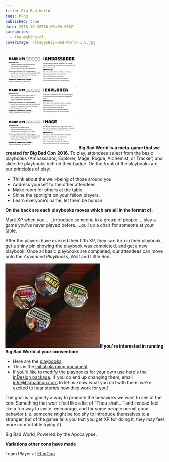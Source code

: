 ```yaml
---
title: Big Bad World
tags: blog
published: true
date: 2016-10-28T00:00:00.000Z
categories:
  - the-making-of
coverImage: /imagesBig-Bad-World-1.0.jpg
---
```


[![Big Bad World 1.0](/images/Big-Bad-World-1.0-232x300.jpg)](/images/Big-Bad-World-1.0.jpg)**Big Bad World is a meta-game that we created for Big Bad Con 2016.** To play, attendees select from the basic playbooks (Ambassador, Explorer, Mage, Rogue, Alchemist, or Tracker) and slide the playbooks behind their badge. On the front of the playbooks are our principles of play:

* Think about the well-being of those around you.
* Address yourself to the other attendees.
* Make room for others at the table.
* Shine the spotlight on your fellow players.
* Learn everyone’s name, let them be human.

**On the back are each playbooks moves which are all in the format of:**

Mark XP when you... ...introduce someone to a group of people. ...play a game you’ve never played before. ...pull up a chair for someone at your table.

After the players have marked their fifth XP, they can turn in their playbook, get a shiny pin showing the playbook was completed, and get a new playbook! Once all basic playbooks are completed, our attendees can move onto the *Advanced Playbooks*, Wolf and Little Red.

[![2016-10-31 07.05.20](/images/2016-10-31-07.05.20-300x267.jpg)](/images/2016-10-31-07.05.20.jpg)**If you're interested in running Big Bad World at your convention:**

* Here are the [playbooks](https://drive.google.com/drive/search?q=big%20bad%20world).
* This is the [initial planning document](https://docs.google.com/document/d/1irKobG3S7_-Po_1UIZAm1bMuH6U0HVGTBqdb6uroW7I/edit#).
* If you'd like to modify the playbooks for your own use here's the [InDesign package](https://drive.google.com/file/d/1wB9xaQ2zT-G5gl7wM78MA-KVIsEerwnO/view?usp=sharing). If you do end up changing them, email [info@bigbadcon.com](mailto:info@bigbadcon.com) to let us know what you did with them! we're excited to hear stories how they work for you!

The goal is to gamify a way to promote the behaviors we want to see at the con. Something that won’t feel like a list of “Thou shalt…” and instead feel like a fun way to invite, encourage, and for some people permit good behavior (i.e. someone might be too shy to introduce themselves to a stranger, but of the game tells you that you get XP for doing it, they may feel more comfortable trying it).

Big Bad World, Powered by the Apocalypse.

**Variations other cons have made**

Team Player at [EttinCon](https://ettincon.org/team/)
